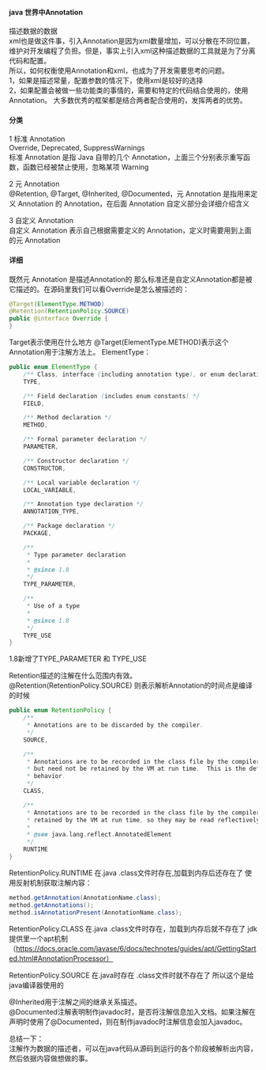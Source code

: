 #### java 世界中Annotation
描述数据的数据  
xml也是做这件事，引入Annotation是因为xml数量增加，可以分散在不同位置，维护对开发编程了负担。但是，事实上引入xml这种描述数据的工具就是为了分离代码和配置。  
所以，如何权衡使用Annotation和xml，也成为了开发需要思考的问题。  
1，如果是描述常量，配置参数的情况下，使用xml是较好的选择  
2，如果配置会被做一些功能类的事情的，需要和特定的代码结合使用的，使用Annotation。
大多数优秀的框架都是结合两者配合使用的，发挥两者的优势。  

#### 分类
1 标准 Annotation  
Override, Deprecated, SuppressWarnings  
标准 Annotation 是指 Java 自带的几个 Annotation，上面三个分别表示重写函数，函数已经被禁止使用，忽略某项 Warning  

2 元 Annotation  
@Retention, @Target, @Inherited, @Documented，元 Annotation 是指用来定义 Annotation 的 Annotation，在后面 Annotation 自定义部分会详细介绍含义  

3 自定义 Annotation  
自定义 Annotation 表示自己根据需要定义的 Annotation，定义时需要用到上面的元 Annotation  

#### 详细
既然元 Annotation 是描述Annotation的 那么标准还是自定义Annotation都是被它描述的。在源码里我们可以看Override是怎么被描述的：

```JAVA
@Target(ElementType.METHOD)
@Retention(RetentionPolicy.SOURCE)
public @interface Override {
}
```

Target表示使用在什么地方
@Target(ElementType.METHOD)表示这个Annotation用于注解方法上。
ElementType：

```JAVA
public enum ElementType {
    /** Class, interface (including annotation type), or enum declaration */
    TYPE,

    /** Field declaration (includes enum constants) */
    FIELD,

    /** Method declaration */
    METHOD,

    /** Formal parameter declaration */
    PARAMETER,

    /** Constructor declaration */
    CONSTRUCTOR,

    /** Local variable declaration */
    LOCAL_VARIABLE,

    /** Annotation type declaration */
    ANNOTATION_TYPE,

    /** Package declaration */
    PACKAGE,

    /**
     * Type parameter declaration
     *
     * @since 1.8
     */
    TYPE_PARAMETER,

    /**
     * Use of a type
     *
     * @since 1.8
     */
    TYPE_USE
}
```
1.8新增了TYPE_PARAMETER 和 TYPE_USE

Retention描述的注解在什么范围内有效。
@Retention(RetentionPolicy.SOURCE) 则表示解析Annotation的时间点是编译的时候

```JAVA
public enum RetentionPolicy {
    /**
     * Annotations are to be discarded by the compiler.
     */
    SOURCE,

    /**
     * Annotations are to be recorded in the class file by the compiler
     * but need not be retained by the VM at run time.  This is the default
     * behavior.
     */
    CLASS,

    /**
     * Annotations are to be recorded in the class file by the compiler and
     * retained by the VM at run time, so they may be read reflectively.
     *
     * @see java.lang.reflect.AnnotatedElement
     */
    RUNTIME
}
```

RetentionPolicy.RUNTIME
在.java .class文件时存在,加载到内存后还存在了
使用反射机制获取注解内容：
````JAVA
method.getAnnotation(AnnotationName.class);
method.getAnnotations();
method.isAnnotationPresent(AnnotationName.class);
````

RetentionPolicy.CLASS
在.java .class文件时存在，加载到内存后就不存在了
jdk提供里一个apt机制（https://docs.oracle.com/javase/6/docs/technotes/guides/apt/GettingStarted.html#AnnotationProcessor）  


RetentionPolicy.SOURCE
在.java时存在 .class文件时就不存在了
所以这个是给java编译器使用的   


@Inherited用于注解之间的继承关系描述。  
@Documented注解表明制作javadoc时，是否将注解信息加入文档。如果注解在声明时使用了@Documented，则在制作javadoc时注解信息会加入javadoc。  

总结一下：  
注解作为数据的描述者，可以在java代码从源码到运行的各个阶段被解析出内容，然后依据内容做想做的事。
